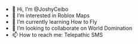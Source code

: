 - 👋 Hi, I’m @JoshyCeibo
- 👀 I’m interested in Roblox Maps
- 🌱 I’m currently learning How to Fly
- 💞️ I’m looking to collaborate on World Domination
- 📫 How to reach me: Telepathic SMS

<!---
JoshyCeibo/JoshyCeibo is a ✨ special ✨ repository because its `README.md` (this file) appears on your GitHub profile.
You can click the Preview link to take a look at your changes.
--->

